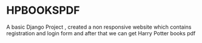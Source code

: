# HPBOOKSPDF
A basic Django Project , created a non responsive website which contains registration and login form and after that we can get Harry Potter books pdf
